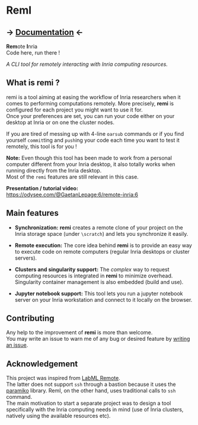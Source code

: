 # RemI

## -> [Documentation](https://remote-inria.gitlabpages.inria.fr/) <-

**Rem**ote **I**nria\
Code here, run there !

_A CLI tool for remotely interacting with Inria computing resources._


## What is remi ?

remi is a tool aiming at easing the workflow of Inria researchers when it comes to performing
computations remotely.
More precisely, **remi** is configured for each project you might want to
use it for.\
Once your preferences are set, you can run your code either on your desktop at Inria or on one the
cluster nodes.

If you are tired of messing up with 4-line `oarsub` commands or if you find yourself `commit`ting
and `push`ing your code each time you want to test it remotely, this tool is for you !

**Note:** Even though this tool has been made to work from a personal computer different from your
Inria desktop, it also totally works when running directly from the Inria desktop.\
Most of the `remi` features are still relevant in this case.

**Presentation / tutorial video:**\
https://odysee.com/@GaetanLepage:6/remote-inria:6


## Main features
- **Synchronization:** **remi** creates a remote clone of your project on the Inria storage space
  (under `\scratch`) and lets you synchronize it easily.
- **Remote execution:** The core idea behind **remi** is to provide an easy way to execute code on
  remote computers (regular Inria desktops or cluster servers).
- **Clusters and singularity support:** The _complex_ way to request computing resources is
  integrated in **remi** to minimize overhead. Singularity container management is also embedded
  (build and use).

- **Jupyter notebook support:** This tool lets you run a jupyter notebook server on your Inria
  workstation and connect to it locally on the browser.


## Contributing

Any help to the improvement of **remi** is more than welcome.\
You may write an issue to warn me of any bug or desired feature by [writing an
issue](https://gitlab.inria.fr/remote-inria/remi/-/issues/new).


## Acknowledgement

This project was inspired from [LabML Remote](https://github.com/lab-ml/remote).\
The latter does not support `ssh` through a bastion because it uses the
[paramiko](https://www.paramiko.org/) library.  RemI, on the other hand, uses traditional calls to
`ssh` command.\
The main motivation to start a separate project was to design a tool specifically with the Inria
computing needs in mind (use of Inria clusters, natively using the available resources etc).
